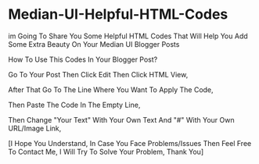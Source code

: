 # Median-UI-Helpful-HTML-Codes
im Going To Share You Some Helpful HTML Codes That Will Help You Add Some Extra Beauty On Your Median UI Blogger Posts

How To Use This Codes In Your Blogger Post?

Go To Your Post Then Click Edit Then Click HTML View,

After That Go To The Line Where You Want To Apply The Code,

Then Paste The Code In The Empty Line,

Then Change "Your Text" With Your Own Text And "#" With Your Own URL/Image Link,

[I Hope You Understand, In Case You Face Problems/Issues Then Feel Free To Contact Me, I Will Try To Solve Your Problem, Thank You]
